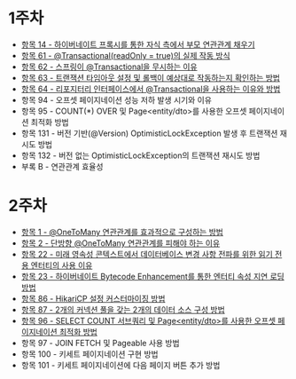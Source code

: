 # 1주차
- [항목 14 - 하이버네이트 프록시를 통한 자식 측에서 부모 연관관계 채우기](https://github.com/dsyun96/jpa-study/tree/item-14)
- [항목 61 - @Transactional(readOnly = true)의 실제 작동 방식](https://github.com/dsyun96/jpa-study/tree/item-61)
- [항목 62 - 스프링이 @Transactional을 무시하는 이유](https://github.com/dsyun96/jpa-study/tree/item-62)
- [항목 63 - 트랜잭션 타임아웃 설정 및 롤백이 예상대로 작동하는지 확인하는 방법](https://github.com/dsyun96/jpa-study/tree/item-63)
- [항목 64 - 리포지터리 인터페이스에서 @Transactional을 사용하는 이유와 방법](https://github.com/dsyun96/jpa-study/tree/item-64)
- 항목 94 - 오프셋 페이지네이션 성능 저하 발생 시기와 이유
- 항목 95 - COUNT(*) OVER 및 Page<entity/dto>를 사용한 오프셋 페이지네이션 최적화 방법
- 항목 131 - 버전 기반(@Version) OptimisticLockException 발생 후 트랜잭션 재시도 방법
- 항목 132 - 버전 없는 OptimisticLockException의 트랜잭션 재시도 방법
- 부록 B - 연관관계 효율성

# 2주차
- [항목 1 - @OneToMany 연관관계를 효과적으로 구성하는 방법](https://github.com/dsyun96/jpa-study/tree/item-1)
- [항목 2 - 단방향 @OneToMany 연관관계를 피해야 하는 이유](https://github.com/dsyun96/jpa-study/tree/item-2)
- [항목 22 - 미래 영속성 콘텍스트에서 데이터베이스 변경 사항 전파를 위한 읽기 전용 엔터티의 사용 이유](https://github.com/dsyun96/jpa-study/tree/item-22)
- [항목 23 - 하이버네이트 Bytecode Enhancement를 통한 엔터티 속성 지연 로딩 방법](https://github.com/dsyun96/jpa-study/tree/item-23)
- [항목 86 - HikariCP 설정 커스터마이징 방법](https://github.com/dsyun96/jpa-study/tree/item-86)
- [항목 87 - 2개의 커넥션 풀을 갖는 2개의 데이터 소스 구성 방법](https://github.com/dsyun96/jpa-study/tree/item-87)
- [항목 96 - SELECT COUNT 서브쿼리 및 Page<entity/dto>를 사용한 오프셋 페이지네이션 최적화 방법](https://github.com/dsyun96/jpa-study/tree/item-96)
- 항목 97 - JOIN FETCH 및 Pageable 사용 방법
- 항목 100 - 키세트 페이지네이션 구현 방법
- 항목 101 - 키세트 페이지네이션에 다음 페이지 버튼 추가 방법
